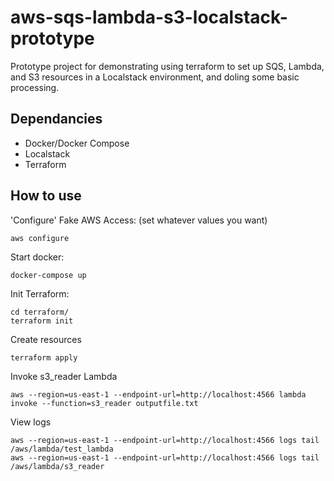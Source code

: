# aws-sqs-lambda-s3-localstack-prototype
Prototype project for demonstrating using terraform to set up SQS, Lambda, and S3 resources in a Localstack environment, and doling some basic processing.

## Dependancies
* Docker/Docker Compose
* Localstack
* Terraform

## How to use

'Configure' Fake AWS Access: (set whatever values you want)
```
aws configure
```

Start docker:

```
docker-compose up
```

Init Terraform:

```
cd terraform/
terraform init
```

Create resources

```
terraform apply
```

Invoke s3_reader Lambda

```
aws --region=us-east-1 --endpoint-url=http://localhost:4566 lambda invoke --function=s3_reader outputfile.txt
```

View logs

```
aws --region=us-east-1 --endpoint-url=http://localhost:4566 logs tail /aws/lambda/test_lambda
aws --region=us-east-1 --endpoint-url=http://localhost:4566 logs tail /aws/lambda/s3_reader
```
